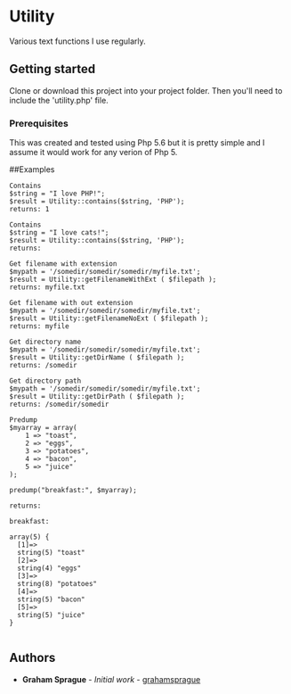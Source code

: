 # Utility
Various text functions I use regularly.

## Getting started

Clone or download this project into your project folder. Then you'll need to include the 'utility.php' file.


### Prerequisites

This was created and tested using Php 5.6 but it is pretty simple and I assume it would work for any verion of Php 5.

##Examples

```
Contains
$string = "I love PHP!";
$result = Utility::contains($string, 'PHP');
returns: 1

Contains
$string = "I love cats!";
$result = Utility::contains($string, 'PHP');
returns:

Get filename with extension
$mypath = '/somedir/somedir/somedir/myfile.txt';
$result = Utility::getFilenameWithExt ( $filepath );
returns: myfile.txt

Get filename with out extension
$mypath = '/somedir/somedir/somedir/myfile.txt';
$result = Utility::getFilenameNoExt ( $filepath );
returns: myfile

Get directory name
$mypath = '/somedir/somedir/somedir/myfile.txt';
$result = Utility::getDirName ( $filepath );
returns: /somedir

Get directory path
$mypath = '/somedir/somedir/somedir/myfile.txt';
$result = Utility::getDirPath ( $filepath );
returns: /somedir/somedir

Predump
$myarray = array(
	1 => "toast",
	2 => "eggs",
	3 => "potatoes",
	4 => "bacon",
	5 => "juice"
);

predump("breakfast:", $myarray);

returns:

breakfast:

array(5) {
  [1]=>
  string(5) "toast"
  [2]=>
  string(4) "eggs"
  [3]=>
  string(8) "potatoes"
  [4]=>
  string(5) "bacon"
  [5]=>
  string(5) "juice"
}


```




## Authors

* **Graham Sprague** - *Initial work* - [grahamsprague](https://github.com/grahamsprague/)
